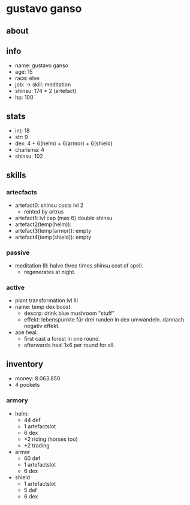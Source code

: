 # gustavo ganso

## about

## info

* name: gustavo ganso
* age: 15
* race: elve
* job: -> skill: meditation
* shinsu: 174 * 2 (artefact)
* hp: 100

## stats

* int: 18
* str: 9
* dex: 4 + 6(helm) + 6(armor) + 6(shield)
* charisma: 4
* shinsu: 102

## skills

### artecfacts

* artefact0: shinsu costs lvl 2
  * rented by artrus
* artefact1: lvl cap (max 6)
double shinsu 
* artefact2(temp(helm)): 
* artefact3(temp(armor)): empty
* artefact4(temp(shield)): empty

### passive

* meditation III: halve three times shinsu cost of spell.
  * regenerates at night.

### active

* plant transformation lvl III
* name: temp dex boost.
  * descrp: drink blue mushroom "stuff"
  * effekt: lebenspunkte für drei runden in dex umwandeln. dannach negativ effekt. 
* aoe heal:
  * first cast a forest in one round.
  * afterwards heal 1x6 per round for all.

## inventory

* money: 8.063.850
* 4 pockets

### armory 

* helm:
  * 44 def
  * 1 artefactslot
  * 6 dex
  * +2 riding (horses too)
  * +2 trading
* armor
  * 60 def
  * 1 artefactslot
  * 6 dex
* shield 
  * 1 artefactslot
  * 5 def
  * 6 dex
